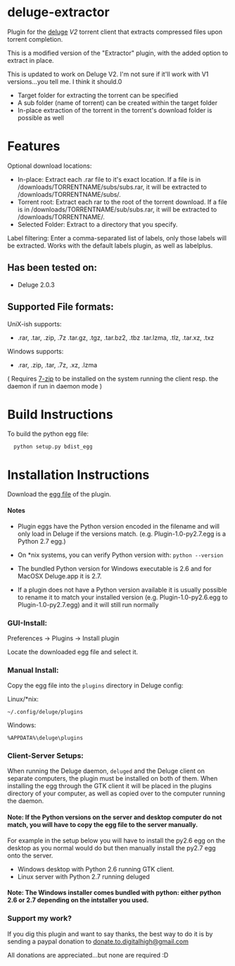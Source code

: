 # deluge-extractor
Plugin for the [deluge](http://deluge-torrent.org/) *V2* torrent client that extracts compressed files upon torrent completion.

This is a modified version of the "Extractor" plugin, with the added option to extract in place.

This is updated to work on Deluge V2. I'm not sure if it'll work with V1 versions...you tell me. I think it should.0

* Target folder for extracting the torrent can be specified
* A sub folder (name of torrent) can be created within the target folder
* In-place extraction of the torrent in the torrent's download folder is possible as well

# Features
Optional download locations:
* In-place: Extract each .rar file to it's exact location. If a file is in /downloads/TORRENTNAME/subs/subs.rar, it will be extracted to /downloads/TORRENTNAME/subs/.
* Torrent root: Extract each rar to the root of the torrent download. If a file is in /downloads/TORRENTNAME/sub/subs.rar, it will be extracted to /downloads/TORRENTNAME/.
* Selected Folder: Extract to a directory that you specify.

Label filtering:
Enter a comma-separated list of labels, only those labels will be extracted. Works with the default labels plugin, as well as labelplus.

## Has been tested on:

* Deluge 2.0.3


## Supported File formats:

UniX-ish supports:
* .rar, .tar, .zip, .7z .tar.gz, .tgz, .tar.bz2, .tbz .tar.lzma, .tlz, .tar.xz, .txz

Windows supports:
* .rar, .zip, .tar, .7z, .xz, .lzma

( Requires [7-zip]( http://www.7-zip.org/) to be installed on the system running the client resp. the daemon if run in daemon mode )


# Build Instructions
To build the python egg file:
```
  python setup.py bdist_egg
```

# Installation Instructions

Download the [egg file](https://github.com/cvarta/deluge-extractor/releases/download/v.0.4.1/SimpleExtractor-0.4.1-py2.7.egg) of the plugin.

#### Notes
* Plugin eggs have the Python version encoded in the filename and will only load in Deluge if the versions match. (e.g. Plugin-1.0-py2.7.egg is a Python 2.7 egg.)

* On *nix systems, you can verify Python version with: ```python --version```

* The bundled Python version for Windows executable is 2.6 and for MacOSX Deluge.app it is 2.7.

* If a plugin does not have a Python version available it is usually possible to rename it to match your installed version (e.g. Plugin-1.0-py2.6.egg to Plugin-1.0-py2.7.egg) and it will still run normally

### GUI-Install:

Preferences -> Plugins -> Install plugin

Locate the downloaded egg file and select it.

### Manual Install:

Copy the egg file into the ```plugins``` directory in Deluge config:

Linux/*nix:

``` ~/.config/deluge/plugins ```

Windows:

``` %APPDATA%\deluge\plugins ```

### Client-Server Setups:

When running the Deluge daemon, ``` deluged ``` and the Deluge client on separate computers, the plugin must be installed on both of them. When installing the egg through the GTK client it will be placed in the plugins directory of your computer, as well as copied over to the computer running the daemon.

#### Note: If the Python versions on the server and desktop computer do not match, you will have to copy the egg file to the server manually.

For example in the setup below you will have to install the py2.6 egg on the desktop as you normal would do but then manually install the py2.7 egg onto the server.

* Windows desktop with Python 2.6 running GTK client.
* Linux server with Python 2.7 running deluged

#### Note: The Windows installer comes bundled with python: either python 2.6 or 2.7 depending on the intstaller you used.


### Support my work?

If you dig this plugin and want to say thanks, the best way to do it is by sending a paypal donation to donate.to.digitalhigh@gmail.com

All donations are appreciated...but none are required :D
